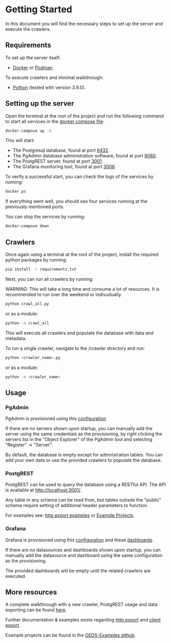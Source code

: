 # Getting Started
In this document you will find the necessary steps to set up the server and execute the crawlers.

## Requirements

To set up the server itself:
- [Docker](https://docs.docker.com/engine/install/) or [Podman](https://podman.io/).

To execute crawlers and minimal walkthrough:
- [Python](https://www.python.org/downloads/release/python-390/ ) (tested with version 3.9.0).

## Setting up the server

Open the terminal at the root of the project and run the following command to start all services in the [docker compose file](https://github.com/NOWUM/open-energy-data-server/blob/main/compose.yml):

```bash
docker-compose up -d
```

This will start:
- The Postgresql database, found at port [6432](http://localhost:6432 ).
- The PgAdmin database administration software, found at port [8080](http://localhost:8080/).
- The PostgREST server, found at port [3001](http://localhost:3001/).
- The Grafana monitoring tool, found at port [3006](http://localhost:3006/).

To verify a successful start, you can check the logs of the services by running:

```bash
docker ps
```

If everything went well, you should see four services running at the previously mentioned ports.


You can stop the services by running:

```bash
docker-compose down
```

## Crawlers
Once again using a terminal at the root of the project, install the required python packages by running:

```bash
pip install -r requirements.txt
```
Next, you can run all crawlers by running:

WARNING: This will take a long time and consume a lot of resources. It is recommended to run over the weekend or indivudually.

```bash
python crawl_all.py
```

or as a module:

```bash
python -m crawl_all
```

This will execute all crawlers and populate the database with data and metadata.

To run a single crawler, navigate to the /crawler directory and run:

```bash
python <crawler_name>.py
```

or as a module:

```bash
python -m <crawler_name>
```

## Usage

### PgAdmin
PgAdmin is provisioned using this [configuration](https://github.com/NOWUM/open-energy-data-server/blob/main/data/provisioning/pgadmin/servers.json)

If there are no servers shown upon startup, you can manually add the server using the same credentials as the provisioning, by right clicking the servers list in the "Object Explorer" of the PgAdmin tool and selecting "Register" -> "Server".

By default, the database is empty except for admnistration tables. You can add your own data or use the provided crawlers to populate the database.

### PostgREST
PostgREST can be used to query the database using a RESTful API. The API is available at [http://localhost:3001/](http://localhost:3001/).

Any table in any schema can be read from, but tables outisde the "public" schema require setting of additional header parameters to function.

For examples see: [http export examples](https://github.com/NOWUM/open-energy-data-server/blob/main/docs/http_export_examples.md) or [Example Projects](https://github.com/NOWUM/OEDS-Examples).

### Grafana
Grafana is provisioned using this [configuration](https://github.com/NOWUM/open-energy-data-server/blob/main/data/provisioning/grafana/datasources/datasource.yml) and these [dashboards](https://github.com/NOWUM/open-energy-data-server/tree/main/data/provisioning/grafana/dashboards).

If there are no datasources and dashboards shown upon startup, you can manually add the datasource and dashboard using the same configuration as the provisioning.

The provided dashboards will be empty until the related crawlers are executed.

## More resources

A complete walkthrough with a new crawler, PostgREST usage and data exporting can be found [here](https://github.com/NOWUM/open-energy-data-server/blob/main/docs/source/minimal_walkthrough/minimal_example_walkthrough.md).

Further documentation & examples exists regarding [http export](https://github.com/NOWUM/open-energy-data-server/blob/main/docs/source/examples/http_export_examples.md) and [client export](https://github.com/NOWUM/open-energy-data-server/blob/main/docs/source/examples/client_export_examples.md).

Example projects can be found in the [OEDS-Examples github](https://github.com/NOWUM/OEDS-Examples).
